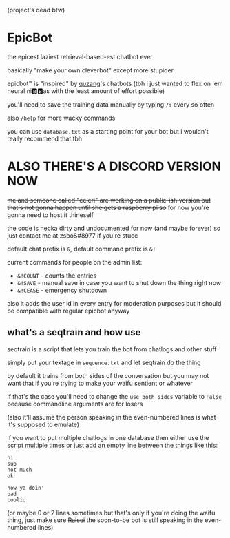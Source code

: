 (project's dead btw)

# EpicBot
the epicest laziest retrieval-based-est chatbot ever

basically "make your own cleverbot" except more stupider

epicbot™ is "inspired" by [quzang](https://www.reddit.com/r/quzang/)'s chatbots (tbh i just wanted to flex on 'em neural ni:b::b:as with the least amount of effort possible)

you'll need to save the training data manually by typing `/s` every so often

also `/help` for more wacky commands

you can use `database.txt` as a starting point for your bot but i wouldn't really recommend that tbh

# ALSO THERE'S A DISCORD VERSION NOW
~~me and someone called "celeri" are working on a public-ish version but that's not gonna happen until she gets a raspberry pi so~~ for now you're gonna need to host it thineself

the code is hecka dirty and undocumented for now (and maybe forever) so just contact me at zsboS#8977 if you're stucc

default chat prefix is `&`, default command prefix is `&!`

current commands for people on the admin list:
- `&!COUNT` - counts the entries
- `&!SAVE` - manual save in case you want to shut down the thing right now
- `&!CEASE` - emergency shutdown

also it adds the user id in every entry for moderation purposes but it should be compatible with regular epicbot anyway

## what's a seqtrain and how use
seqtrain is a script that lets you train the bot from chatlogs and other stuff

simply put your textage in `sequence.txt` and let seqtrain do the thing

by default it trains from both sides of the conversation but you may not want that if you're trying to make your waifu sentient or whatever

if that's the case you'll need to change the `use_both_sides` variable to `False` because commandline arguments are for losers

(also it'll assume the person speaking in the even-numbered lines is what it's supposed to emulate)

if you want to put multiple chatlogs in one database then either use the script multiple times or just add an empty line between the things like this:

```
hi
sup
not much
ok

how ya doin'
bad
coolio
```

(or maybe 0 or 2 lines sometimes but that's only if you're doing the waifu thing, just make sure ~~Ralsei~~ the soon-to-be bot is still speaking in the even-numbered lines)

